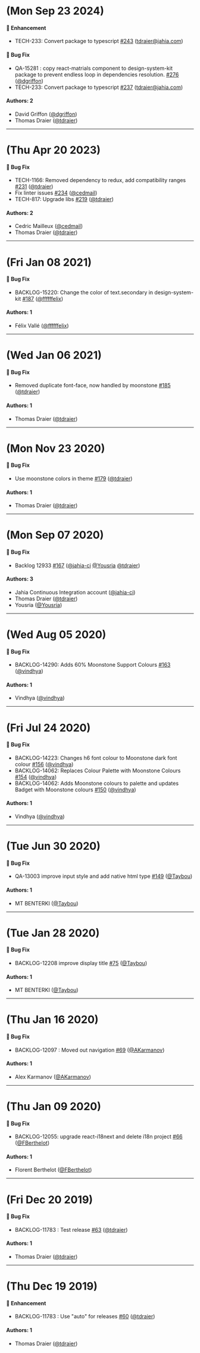 # (Mon Sep 23 2024)

#### 🚀 Enhancement

- TECH-233: Convert package to typescript [#243](https://github.com/Jahia/javascript-components/pull/243) (tdraier@jahia.com)

#### 🐛 Bug Fix

- QA-15281 : copy react-matrials component to design-system-kit package to prevent endless loop in dependencies resolution. [#276](https://github.com/Jahia/javascript-components/pull/276) ([@dgriffon](https://github.com/dgriffon))
- TECH-233: Convert package to typescript [#237](https://github.com/Jahia/javascript-components/pull/237) (tdraier@jahia.com)

#### Authors: 2

- David Griffon ([@dgriffon](https://github.com/dgriffon))
- Thomas Draier ([@tdraier](https://github.com/tdraier))

---

# (Thu Apr 20 2023)

#### 🐛 Bug Fix

- TECH-1166: Removed dependency to redux, add compatibility ranges [#231](https://github.com/Jahia/javascript-components/pull/231) ([@tdraier](https://github.com/tdraier))
- Fix linter issues [#234](https://github.com/Jahia/javascript-components/pull/234) ([@cedmail](https://github.com/cedmail))
- TECH-817: Upgrade libs [#219](https://github.com/Jahia/javascript-components/pull/219) ([@tdraier](https://github.com/tdraier))

#### Authors: 2

- Cedric Mailleux ([@cedmail](https://github.com/cedmail))
- Thomas Draier ([@tdraier](https://github.com/tdraier))

---

# (Fri Jan 08 2021)

#### 🐛  Bug Fix

- BACKLOG-15220: Change the color of text.secondary in design-system-kit [#187](https://github.com/Jahia/javascript-components/pull/187) ([@ffffffelix](https://github.com/ffffffelix))

#### Authors: 1

- Félix Vallé ([@ffffffelix](https://github.com/ffffffelix))

---

# (Wed Jan 06 2021)

#### 🐛  Bug Fix

- Removed duplicate font-face, now handled by moonstone [#185](https://github.com/Jahia/javascript-components/pull/185) ([@tdraier](https://github.com/tdraier))

#### Authors: 1

- Thomas Draier ([@tdraier](https://github.com/tdraier))

---

# (Mon Nov 23 2020)

#### 🐛  Bug Fix

- Use moonstone colors in theme [#179](https://github.com/Jahia/javascript-components/pull/179) ([@tdraier](https://github.com/tdraier))

#### Authors: 1

- Thomas Draier ([@tdraier](https://github.com/tdraier))

---

# (Mon Sep 07 2020)

#### 🐛  Bug Fix

- Backlog 12933 [#167](https://github.com/Jahia/javascript-components/pull/167) ([@jahia-ci](https://github.com/jahia-ci) [@Yousria](https://github.com/Yousria) [@tdraier](https://github.com/tdraier))

#### Authors: 3

- Jahia Continuous Integration account ([@jahia-ci](https://github.com/jahia-ci))
- Thomas Draier ([@tdraier](https://github.com/tdraier))
- Yousria ([@Yousria](https://github.com/Yousria))

---

# (Wed Aug 05 2020)

#### 🐛  Bug Fix

- BACKLOG-14290: Adds 60% Moonstone Support Colours [#163](https://github.com/Jahia/javascript-components/pull/163) ([@vindhya](https://github.com/vindhya))

#### Authors: 1

- Vindhya ([@vindhya](https://github.com/vindhya))

---

# (Fri Jul 24 2020)

#### 🐛  Bug Fix

- BACKLOG-14223: Changes h6 font colour to Moonstone dark font colour [#156](https://github.com/Jahia/javascript-components/pull/156) ([@vindhya](https://github.com/vindhya))
- BACKLOG-14062: Replaces Colour Palette with Moonstone Colours [#154](https://github.com/Jahia/javascript-components/pull/154) ([@vindhya](https://github.com/vindhya))
- BACKLOG-14062: Adds Moonstone colours to palette and updates Badget with Moonstone colours [#150](https://github.com/Jahia/javascript-components/pull/150) ([@vindhya](https://github.com/vindhya))

#### Authors: 1

- Vindhya ([@vindhya](https://github.com/vindhya))

---

# (Tue Jun 30 2020)

#### 🐛  Bug Fix

- QA-13003 improve input style and add native html type [#149](https://github.com/Jahia/javascript-components/pull/149) ([@Taybou](https://github.com/Taybou))

#### Authors: 1

- MT BENTERKI ([@Taybou](https://github.com/Taybou))

---

# (Tue Jan 28 2020)

#### 🐛  Bug Fix

- BACKLOG-12208 improve display title [#75](https://github.com/Jahia/javascript-components/pull/75) ([@Taybou](https://github.com/Taybou))

#### Authors: 1

- MT BENTERKI ([@Taybou](https://github.com/Taybou))

---

# (Thu Jan 16 2020)

#### 🐛  Bug Fix

- BACKLOG-12097 : Moved out navigation [#69](https://github.com/Jahia/javascript-components/pull/69) ([@AKarmanov](https://github.com/AKarmanov))

#### Authors: 1

- Alex Karmanov ([@AKarmanov](https://github.com/AKarmanov))

---

# (Thu Jan 09 2020)

#### 🐛  Bug Fix

- BACKLOG-12055: upgrade react-i18next and delete i18n project [#66](https://github.com/Jahia/javascript-components/pull/66) ([@FBerthelot](https://github.com/FBerthelot))

#### Authors: 1

- Florent Berthelot ([@FBerthelot](https://github.com/FBerthelot))

---

# (Fri Dec 20 2019)

#### 🐛  Bug Fix

- BACKLOG-11783 : Test release [#63](https://github.com/Jahia/javascript-components/pull/63) ([@tdraier](https://github.com/tdraier))

#### Authors: 1

- Thomas Draier ([@tdraier](https://github.com/tdraier))

---

# (Thu Dec 19 2019)

#### 🚀  Enhancement

- BACKLOG-11783 : Use "auto" for releases [#60](https://github.com/Jahia/javascript-components/pull/60) ([@tdraier](https://github.com/tdraier))

#### Authors: 1

- Thomas Draier ([@tdraier](https://github.com/tdraier))
